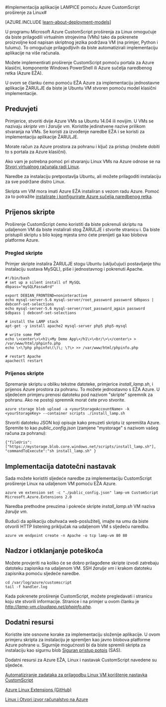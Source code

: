 <properties
    pageTitle="Korištenje proširenje CustomScript na Linux VM | Microsoft Azure"
    description="Saznajte kako koristiti CustomScript proširenje za implementaciju aplikacije na Linux virtualnim strojevima u Azure stvoren pomoću model klasični implementacije."
    editor="tysonn"
    manager="timlt"
    documentationCenter=""
    services="virtual-machines-linux"
    authors="gbowerman"
    tags="azure-service-management"/>

<tags
    ms.service="virtual-machines-linux"
    ms.workload="multiple"
    ms.tgt_pltfrm="linux"
    ms.devlang="na"
    ms.topic="article"
    ms.date="09/13/2016"
    ms.author="guybo"/>

#<a name="deploy-a-lamp-app-using-the-azure-customscript-extension-for-linux"></a>Implementacija aplikacije LAMPICE pomoću Azure CustomScript proširenje za Linux#

[AZURE.INCLUDE [learn-about-deployment-models](../../includes/learn-about-deployment-models-classic-include.md)]


U programu Microsoft Azure CustomScript proširenja za Linux omogućuje da biste prilagodili virtualnim strojevima (VMs) tako da pokrenete proizvoljne kod napisan skriptnog jezika podržava VM (na primjer, Python i tulumu). To omogućuje prilagodljivih da biste automatizirali implementaciju aplikacije na više računala.

Možete implementirati proširenje CustomScript pomoću portala za Azure klasični, komponente Windows PowerShell ili Azure sučelja naredbenog retka (Azure EŽA).

U ovom se članku ćemo pomoću EŽA Azure za implementaciju jednostavne aplikacije ŽARULJE da biste je Ubuntu VM stvoren pomoću model klasični implementacije.

## <a name="prerequisites"></a>Preduvjeti

Primjerice, stvoriti dvije Azure VMs sa Ubuntu 14.04 ili novijim. U VMs se nazivaju *skripte vm* i *žarulje vm*. Koristite jedinstvene nazive prilikom stvaranja na VMs. Se koristi za izvođenje naredbe EŽA i se koristi za implementaciju aplikacije ŽARULJE.

Morate račun za Azure prostora za pohranu i ključ za pristup (možete dobiti to s portala za Azure klasični).

Ako vam je potrebna pomoć pri stvaranju Linux VMs na Azure odnose se na [Stvori virtualnog računala radi Linux](virtual-machines-linux-classic-createportal.md).

Naredbe za instalaciju pretpostavlja Ubuntu, ali možete prilagoditi instalaciju za sve podržane distro Linux.

Skripta vm VM mora imati Azure EŽA instaliran s vezom radu Azure. Pomoć za to potražite [instalirate i konfigurirate Azure sučelja naredbenog retka](../xplat-cli-install.md).

## <a name="upload-a-script"></a>Prijenos skripte

Proširenje CustomScript ćemo koristiti da biste pokrenuli skriptu na udaljenom VM da biste instalirali stog ŽARULJE i stvorite stranicu i. Da biste pristupili skriptu s bilo kojeg mjesta smo ćete prenijeti ga kao blobova platforme Azure.

### <a name="script-overview"></a>Pregled skripte

Primjer skripte instalira ŽARULJE stogu Ubuntu (uključujući postavljanje tihu instalaciju sustava MySQL), piše i jednostavnog i pokrenuti Apache.

    #!/bin/bash
    # set up a silent install of MySQL
    dbpass="mySQLPassw0rd"

    export DEBIAN_FRONTEND=noninteractive
    echo mysql-server-5.6 mysql-server/root_password password $dbpass | debconf-set-selections
    echo mysql-server-5.6 mysql-server/root_password_again password $dbpass | debconf-set-selections

    # install the LAMP stack
    apt-get -y install apache2 mysql-server php5 php5-mysql  

    # write some PHP
    echo \<center\>\<h1\>My Demo App\</h1\>\<br/\>\</center\> > /var/www/html/phpinfo.php
    echo \<\?php phpinfo\(\)\; \?\> >> /var/www/html/phpinfo.php

    # restart Apache
    apachectl restart

### <a name="upload-script"></a>Prijenos skripte

Spremanje skriptu u obliku tekstne datoteke, primjerice *install_lamp.sh*, i prijenos Azure prostora za pohranu. To možete jednostavno s EŽA Azure. U sljedećem primjeru prenosi datoteku pod nazivom "skripte" spremnik za pohranu. Ako ne postoji spremnik morat ćete prvo stvorite.

    azure storage blob upload -a <yourStorageAccountName> -k <yourStorageKey> --container scripts ./install_lamp.sh

Stvoriti datoteku JSON koji opisuje kako preuzeti skriptu iz spremišta Azure. Spremite to kao *public_config.json* (zamjene "mystorage" s nazivom vašeg računa za pohranu):

    {"fileUris":["https://mystorage.blob.core.windows.net/scripts/install_lamp.sh"], "commandToExecute":"sh install_lamp.sh" }


## <a name="deploy-the-extension"></a>Implementacija datotečni nastavak

Sada možete koristiti sljedeće naredbe za implementaciju CustomScript proširenje Linux na udaljenom VM pomoću EŽA Azure.

    azure vm extension set -c "./public_config.json" lamp-vm CustomScript Microsoft.Azure.Extensions 2.0

Naredba prethodne preuzima i pokreće skripte *install_lamp.sh* VM naziva *žarulje vm*.

Budući da aplikaciju obuhvaća web-poslužitelj, imajte na umu da biste otvorili HTTP listening priključak na udaljenom VM s sljedeću naredbu.

    azure vm endpoint create -n Apache -o tcp lamp-vm 80 80

## <a name="monitoring-and-troubleshooting"></a>Nadzor i otklanjanje poteškoća

Možete provjeriti na koliko će se dobro prilagođene skripte izvodi zatrebaju datoteku zapisnika na udaljenom VM. SSH *žarulje vm* i krakom datoteku zapisnika pomoću sljedeće naredbe.

    cd /var/log/azure/customscript
    tail -f handler.log

Kada pokrenete proširenje CustomScript, možete pregledavati i stranicu koju ste stvorili informacije. Stranice i na primjer u ovom članku je *http://lamp-vm.cloudapp.net/phpinfo.php*.

## <a name="additional-resources"></a>Dodatni resursi

Koristite iste osnovne korake za implementaciju složenije aplikacije. U ovom primjeru skripta za instalaciju je spremljen kao javno blobova platforme Azure pohrane u. Sigurnije mogućnosti bi da biste spremili skripta za instalaciju kao sigurnu blob [Siguran pristup potpis](https://msdn.microsoft.com/library/azure/ee395415.aspx) (SAS).

Dodatni resursi za Azure EŽA, Linux i nastavak CustomScript navedene su sljedeće.

[Automatiziranje zadataka za prilagodbu Linux VM korištenje nastavka CustomScript](https://azure.microsoft.com/blog/2014/08/20/automate-linux-vm-customization-tasks-using-customscript-extension/)

[Azure Linux Extensions (GitHub)](https://github.com/Azure/azure-linux-extensions)

[Linux i Otvori izvor računalstvo na Azure](virtual-machines-linux-opensource-links.md)
